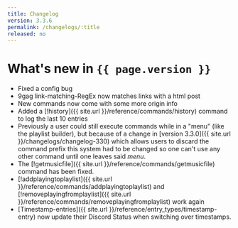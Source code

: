 ```yaml
---
title: Changelog
version: 3.3.6
permalink: /changelogs/:title
released: no
---
```


# What's new in `{{ page.version }}`
- Fixed a config bug
- 9gag link-matching-RegEx now matches links with a html post
- New commands now come with some more origin info
- Added a [!history]({{ site.url }}/reference/commands/history) command to log the last 10 entries
- Previously a user could still execute commands while in a "menu" (like the playlist builder), but because of a change in [version 3.3.0]({{ site.url }}/changelogs/changelog-330) which allows users to discard the command prefix this system had to be changed so one can't use any other command until one leaves said *menu*.
- The [!getmusicfile]({{ site.url }}/reference/commands/getmusicfile) command has been fixed.
- [!addplayingtoplaylist]({{ site.url }}/reference/commands/addplayingtoplaylist) and [!removeplayingfromplaylist]({{ site.url }}/reference/commands/removeplayingfromplaylist) work again
- [Timestamp-entries]({{ site.url }}/reference/entry_types/timestamp-entry) now update their Discord Status when switching over timestamps.
